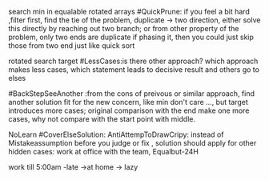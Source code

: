 ﻿search min in equalable rotated arrays
#QuickPrune: if you feel a bit hard  ,filter  first,
find the tie of the problem, duplicate -> two direction, either solve this
directly by reaching out two branch; or from other property of the problem, only two ends are duplicate if phasing it, then you could just skip those from two end just like quick sort 

rotated search target
#LessCases:is there other approach? which approach makes less cases, which statement leads to decisive result and others go to elses

#BackStepSeeAnother
:from the cons of preivous or similar approach, find another solution fit for the new concern, like min don't care ..., but target introduces more cases; original comparison with the end make one more cases, why not compare with the start point with middle.

NoLearn
#CoverElseSolution:
AntiAttempToDrawCripy:
instead of Mistakeassumption before you judge or fix , solution should apply for other hidden cases: work at office with the team,  Equalbut-24H

work till 5:00am -late ->at home -> lazy

